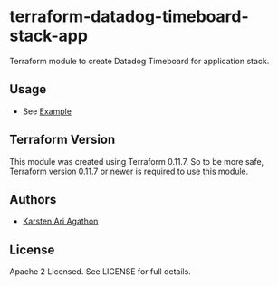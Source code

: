 terraform-datadog-timeboard-stack-app
=================

Terraform module to create Datadog Timeboard for application stack.



Usage
-----
* See [Example](https://github.com/traveloka/terraform-datadog-timeboard-stack-app/tree/master/examples/timeboard-beistack-app)

Terraform Version
-----------------

This module was created using Terraform 0.11.7. 
So to be more safe, Terraform version 0.11.7 or newer is required to use this module.

Authors
-------

* [Karsten Ari Agathon](https://github.com/karstenaa)

License
-------

Apache 2 Licensed. See LICENSE for full details.
